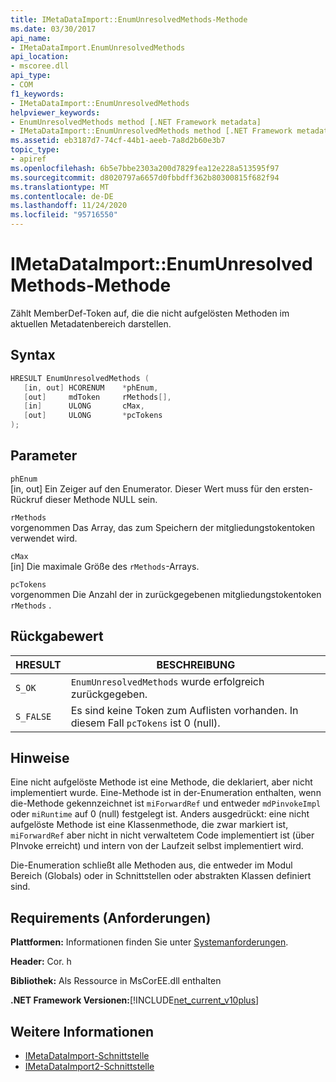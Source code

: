 ```yaml
---
title: IMetaDataImport::EnumUnresolvedMethods-Methode
ms.date: 03/30/2017
api_name:
- IMetaDataImport.EnumUnresolvedMethods
api_location:
- mscoree.dll
api_type:
- COM
f1_keywords:
- IMetaDataImport::EnumUnresolvedMethods
helpviewer_keywords:
- EnumUnresolvedMethods method [.NET Framework metadata]
- IMetaDataImport::EnumUnresolvedMethods method [.NET Framework metadata]
ms.assetid: eb3187d7-74cf-44b1-aeeb-7a8d2b60e3b7
topic_type:
- apiref
ms.openlocfilehash: 6b5e7bbe2303a200d7829fea12e228a513595f97
ms.sourcegitcommit: d8020797a6657d0fbbdff362b80300815f682f94
ms.translationtype: MT
ms.contentlocale: de-DE
ms.lasthandoff: 11/24/2020
ms.locfileid: "95716550"
---
```

# <a name="imetadataimportenumunresolvedmethods-method"></a>IMetaDataImport::EnumUnresolvedMethods-Methode

Zählt MemberDef-Token auf, die die nicht aufgelösten Methoden im aktuellen Metadatenbereich darstellen.  
  
## <a name="syntax"></a>Syntax  
  
```cpp  
HRESULT EnumUnresolvedMethods (  
   [in, out] HCORENUM    *phEnum,  
   [out]     mdToken     rMethods[],  
   [in]      ULONG       cMax,  
   [out]     ULONG       *pcTokens  
);  
```  
  
## <a name="parameters"></a>Parameter  

 `phEnum`  
 [in, out] Ein Zeiger auf den Enumerator. Dieser Wert muss für den ersten-Rückruf dieser Methode NULL sein.  
  
 `rMethods`  
 vorgenommen Das Array, das zum Speichern der mitgliedungstokentoken verwendet wird.  
  
 `cMax`  
 [in] Die maximale Größe des `rMethods`-Arrays.  
  
 `pcTokens`  
 vorgenommen Die Anzahl der in zurückgegebenen mitgliedungstokentoken `rMethods` .  
  
## <a name="return-value"></a>Rückgabewert  
  
|HRESULT|BESCHREIBUNG|  
|-------------|-----------------|  
|`S_OK`|`EnumUnresolvedMethods` wurde erfolgreich zurückgegeben.|  
|`S_FALSE`|Es sind keine Token zum Auflisten vorhanden. In diesem Fall `pcTokens` ist 0 (null).|  
  
## <a name="remarks"></a>Hinweise  

 Eine nicht aufgelöste Methode ist eine Methode, die deklariert, aber nicht implementiert wurde. Eine-Methode ist in der-Enumeration enthalten, wenn die-Methode gekennzeichnet ist `miForwardRef` und entweder `mdPinvokeImpl` oder `miRuntime` auf 0 (null) festgelegt ist. Anders ausgedrückt: eine nicht aufgelöste Methode ist eine Klassenmethode, die zwar markiert ist, `miForwardRef` aber nicht in nicht verwaltetem Code implementiert ist (über PInvoke erreicht) und intern von der Laufzeit selbst implementiert wird.  
  
 Die-Enumeration schließt alle Methoden aus, die entweder im Modul Bereich (Globals) oder in Schnittstellen oder abstrakten Klassen definiert sind.  
  
## <a name="requirements"></a>Requirements (Anforderungen)  

 **Plattformen:** Informationen finden Sie unter [Systemanforderungen](../../get-started/system-requirements.md).  
  
 **Header:** Cor. h  
  
 **Bibliothek:** Als Ressource in MsCorEE.dll enthalten  
  
 **.NET Framework Versionen:**[!INCLUDE[net_current_v10plus](../../../../includes/net-current-v10plus-md.md)]  
  
## <a name="see-also"></a>Weitere Informationen

- [IMetaDataImport-Schnittstelle](imetadataimport-interface.md)
- [IMetaDataImport2-Schnittstelle](imetadataimport2-interface.md)
